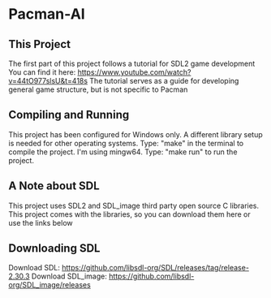 # Pacman-AI

## This Project ##
The first part of this project follows a tutorial for SDL2 game development
You can find it here: https://www.youtube.com/watch?v=44tO977slsU&t=418s
The tutorial serves as a guide for developing general game structure, but is not specific to Pacman

## Compiling and Running ##
This project has been configured for Windows only.
A different library setup is needed for other operating systems.
Type: "make" in the terminal to compile the project. I'm using mingw64.
Type: "make run" to run the project.

## A Note about SDL ##
This project uses SDL2 and SDL_image third party open source C libraries.
This project comes with the libraries, so you can download them here or use the links below

## Downloading SDL ##
Download SDL: https://github.com/libsdl-org/SDL/releases/tag/release-2.30.3
Download SDL_image: https://github.com/libsdl-org/SDL_image/releases

